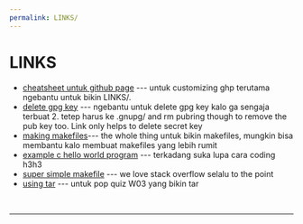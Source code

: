 ```yaml
---
permalink: LINKS/
---
```


# LINKS

* [cheatsheet untuk github page](https://github.com/adam-p/markdown-here/wiki/Markdown-Cheatsheet) --- 
untuk customizing ghp terutama ngebantu untuk bikin LINKS/.
* [delete gpg key](https://linuxhint.com/delete-gpg-keys-linux/) --- 
ngebantu untuk delete gpg key kalo ga sengaja terbuat 2. tetep harus ke .gnupg/ and rm pubring though to remove the pub key too. Link only helps to delete secret key
* [making makefiles](https://makefiletutorial.com/)---
the whole thing untuk bikin makefiles, mungkin bisa membantu kalo membuat makefiles yang lebih rumit
* [example c hello world program](https://www.programiz.com/c-programming/examples/print-sentence) ---
terkadang suka lupa cara coding h3h3
* [super simple makefile](https://stackoverflow.com/questions/21548464/how-to-write-a-makefile-to-compile-a-simple-c-program) ---
we love stack overflow selalu to the point
* [using tar](https://www.howtogeek.com/248780/how-to-compress-and-extract-files-using-the-tar-command-on-linux/) ---
untuk pop quiz W03 yang bikin tar
<br>
<hr>

